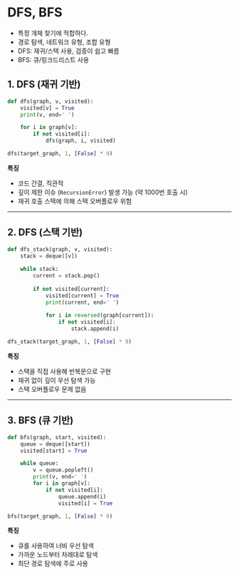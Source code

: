 # DFS, BFS
- 특정 개체 찾기에 적합하다.
- 경로 탐색, 네트워크 유형, 조합 유형
- DFS: 재귀/스택 사용, 검증이 쉽고 빠름
- BFS: 큐/링크드리스트 사용
## 1. DFS (재귀 기반)

```python
def dfs(graph, v, visited):
    visited[v] = True
    print(v, end=' ')

    for i in graph[v]:
        if not visited[i]:
            dfs(graph, i, visited)

dfs(target_graph, 1, [False] * 9)
```

**특징**
- 코드 간결, 직관적
- 깊이 제한 이슈 (`RecursionError`) 발생 가능 (약 1000번 호출 시)
- 재귀 호출 스택에 의해 스택 오버플로우 위험

---

## 2. DFS (스택 기반)

```python
def dfs_stack(graph, v, visited):
    stack = deque([v])
    
    while stack:
        current = stack.pop()
        
        if not visited[current]:
            visited[current] = True
            print(current, end=' ')
            
            for i in reversed(graph[current]):
                if not visited[i]:
                    stack.append(i)

dfs_stack(target_graph, 1, [False] * 9)
```

**특징**
- 스택을 직접 사용해 반복문으로 구현
- 재귀 없이 깊이 우선 탐색 가능
- 스택 오버플로우 문제 없음

---

## 3. BFS (큐 기반)

```python
def bfs(graph, start, visited):
    queue = deque([start])
    visited[start] = True

    while queue:
        v = queue.popleft()
        print(v, end=' ')
        for i in graph[v]:
            if not visited[i]:
                queue.append(i)
                visited[i] = True

bfs(target_graph, 1, [False] * 9)
```

**특징**
- 큐를 사용하여 너비 우선 탐색
- 가까운 노드부터 차례대로 탐색
- 최단 경로 탐색에 주로 사용